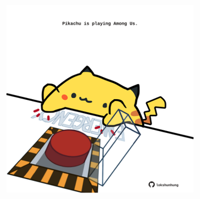 <!-- built at 30/01/2025, 07:00:41 UTC -->
<p align="center">
  <img width="500" height="500" src="./ReadmeImage.svg">
</p>

